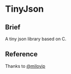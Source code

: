 # TinyJson

## Brief

A tiny json library based on C.

## Reference

Thanks to [@miloyip](https://github.com/miloyip/json-tutorial)
